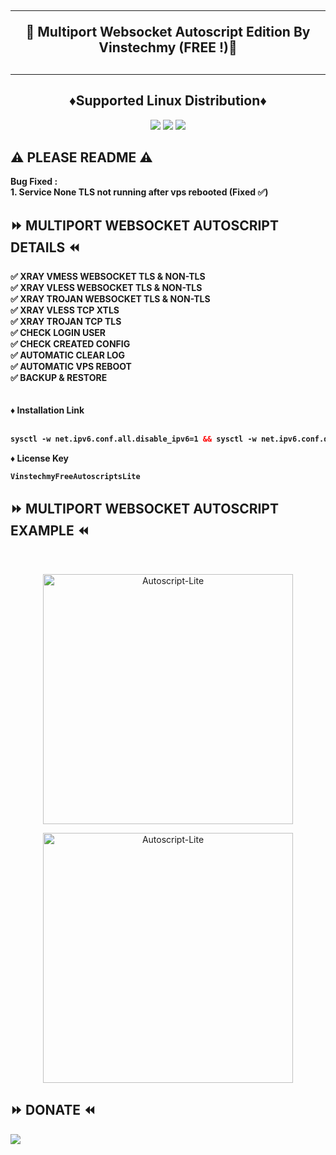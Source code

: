<!DOCTYPE html>
<h2 align="center">
<hr>
🚀 Multiport Websocket Autoscript Edition By Vinstechmy (FREE !)🚀
<h2><hr>
  
<h2 align="center"> ♦️Supported Linux Distribution♦️</h2>

<p align="center"><img src="https://img.shields.io/static/v1?style=for-the-badge&logo=debian&label=Debian%2010&message=Buster&color=blue"> <img src="https://img.shields.io/static/v1?style=for-the-badge&logo=debian&label=Debian%2011&message=Bullseye&color=blue">

<img src="https://img.shields.io/badge/Service-Multiport (XRAY)-orange">

## ⚠️ PLEASE README ⚠️
<b>
 Bug Fixed : <br>
 1. Service None TLS not running after vps rebooted (Fixed ✅) <br>
</b>
  
## ⏩ MULTIPORT WEBSOCKET AUTOSCRIPT DETAILS ⏪
<b>
✅ XRAY VMESS WEBSOCKET TLS & NON-TLS <br>
✅ XRAY VLESS WEBSOCKET TLS & NON-TLS <br>
✅ XRAY TROJAN WEBSOCKET TLS & NON-TLS <br>
✅ XRAY VLESS TCP XTLS <br>
✅ XRAY TROJAN TCP TLS <br>
✅ CHECK LOGIN USER <br>
✅ CHECK CREATED CONFIG <br>
✅ AUTOMATIC CLEAR LOG <br>
✅ AUTOMATIC VPS REBOOT <br>
✅ BACKUP & RESTORE <br>
<br>
<br>
♦️ Installation Link<br>
<br>

  ```html
sysctl -w net.ipv6.conf.all.disable_ipv6=1 && sysctl -w net.ipv6.conf.default.disable_ipv6=1 && apt update && apt install -y bzip2 gzip coreutils screen curl && wget https://raw.githubusercontent.com/vinstechmy/multiport-websocket/main/V1/setup-lite.sh && chmod +x setup-lite.sh && screen -S setup-lite ./setup-lite.sh
  ```
  
♦️ License Key<br> 
 
  ```html
VinstechmyFreeAutoscriptsLite
  ```

</b>

## ⏩ MULTIPORT WEBSOCKET AUTOSCRIPT EXAMPLE ⏪
<b>
</b>
<br>

</b>
<p align="center">
<img src="https://raw.githubusercontent.com/vinstechmy/multiport-websocket/main/OTHERS/3CD4DA4E-A28F-4E6E-81DD-7B70A87E1B7B.jpeg" width="400" title="Autoscript-Lite">
</p>

</b>
<p align="center">
<img src="https://raw.githubusercontent.com/vinstechmy/multiport-websocket/main/OTHERS/3CD4DA4E-A28F-4E6E-81DD-7B70A87E1B7B.jpeg" width="400" title="Autoscript-Lite">
</p>


## ⏩ DONATE ⏪
<b>
<a href="https://paypal.me/vinstechmy" target=”_blank”><img src="https://img.shields.io/static/v1?style=for-the-badge&logo=paypal&label=Paypal&message=Click%20Here&color=blue"></a>
<br>
<b>
